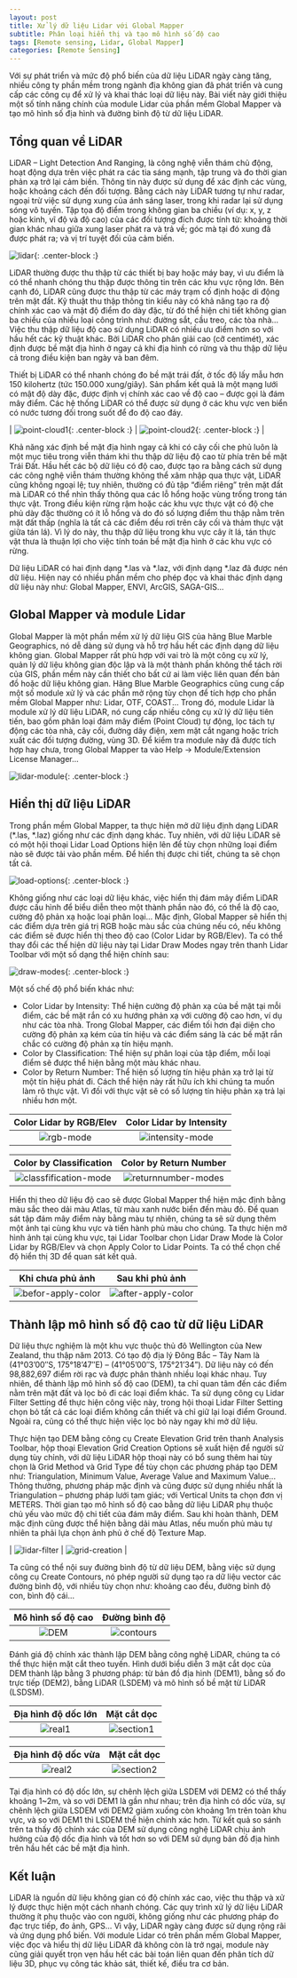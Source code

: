 ```yaml
---
layout: post
title: Xử lý dữ liệu Lidar với Global Mapper
subtitle: Phân loại hiển thị và tạo mô hình số độ cao
tags: [Remote sensing, Lidar, Global Mapper]
categories: [Remote Sensing]
---
```


Với sự phát triển và mức độ phổ biến của dữ liệu LiDAR ngày càng tăng, nhiều công ty phần mềm trong ngành địa không gian đã phát triển và cung cấp các công cụ để xử lý và khai thác loại dữ liệu này. Bài viết này giới thiệu một số tính năng chính của module Lidar của phần mềm Global Mapper và tạo mô hình số địa hình và đường bình độ từ dữ liệu LiDAR.

## Tổng quan về LiDAR
LiDAR – Light Detection And Ranging, là công nghệ viễn thám chủ động, hoạt động dựa trên việc phát ra các tia sáng mạnh, tập trung và đo thời gian phản xạ trở lại cảm biến. Thông tin này được sử dụng để xác định các vùng, hoặc khoảng cách đến đối tượng. Bằng cách này LiDAR tương tự như radar, ngoại trừ việc sử dụng xung của ánh sáng laser, trong khi radar lại sử dụng sóng vô tuyến. Tập tọa độ điểm trong không gian ba chiều (ví dụ: x, y, z hoặc kinh, vĩ độ và độ cao) của các đối tượng đích được tính từ: khoảng thời gian khác nhau giữa xung laser phát ra và trả về; góc mà tại đó xung đã được phát ra; và vị trí tuyệt đối của cảm biến.

![lidar](https://github.com/bachns/bachns.github.io/blob/master/img/2020_04_28/Hinh1.png?raw=true "Máy bay thực hiện quét laser bề mặt địa hình"){: .center-block :}

LiDAR thường được thu thập từ các thiết bị bay hoặc máy bay, vì ưu điểm là có thể nhanh chóng thu thập được thông tin trên các khu vực rộng lớn. Bên cạnh đó, LiDAR cũng được thu thập từ các máy trạm cố định hoặc di động trên mặt đất. Kỹ thuật thu thập thông tin kiểu này có khả năng tạo ra độ chính xác cao và mật độ điểm đo dày đặc, từ đó thể hiện chi tiết không gian ba chiều của nhiều loại công trình như: đường sắt, cầu treo, các tòa nhà... Việc thu thập dữ liệu độ cao sử dụng LiDAR có nhiều ưu điểm hơn so với hầu hết các kỹ thuật khác. Bởi LiDAR cho phân giải cao (cỡ centimét), xác định được bề mặt địa hình ở ngay cả khi địa hình có rừng và thu thập dữ liệu cả trong điều kiện ban ngày và ban đêm.

Thiết bị LiDAR có thể nhanh chóng đo bề mặt trái đất, ở tốc độ lấy mẫu hơn 150 kilohertz (tức 150.000 xung/giây). Sản phẩm kết quả là một mạng lưới có mật độ dày đặc, được định vị chính xác cao về độ cao – được gọi là đám mây điểm. Các hệ thống LiDAR có thể được sử dụng ở các khu vực ven biển có nước tương đối trong suốt để đo độ cao đáy.

| ![point-cloud1](https://github.com/bachns/bachns.github.io/blob/master/img/2020_04_28/Hinh2a.png?raw=true "Đám mây điểm thu thập từ công nghệ LiDAR"){: .center-block :} | ![point-cloud2](https://github.com/bachns/bachns.github.io/blob/master/img/2020_04_28/Hinh2b.png?raw=true "Đám mây điểm thu thập từ công nghệ LiDAR"){: .center-block :} |

Khả năng xác định bề mặt địa hình ngay cả khi có cây cối che phủ luôn là một mục tiêu trong viễn thám khi thu thập dữ liệu độ cao từ phía trên bề mặt Trái Đất. Hầu hết các bộ dữ liệu có độ cao, được tạo ra bằng cách sử dụng các công nghệ viễn thám thường không thể xâm nhập qua thực vật, LiDAR cũng không ngoại lệ; tuy nhiên, thường có đủ tập “điểm riêng” trên mặt đất mà LiDAR có thể nhìn thấy thông qua các lỗ hổng hoặc vùng trống trong tán thực vật. Trong điều kiện rừng rậm hoặc các khu vực thực vật có độ che phủ dày đặc thường có ít lỗ hổng và do đó số lượng điểm thu thập nằm trên mặt đất thấp  (nghĩa là tất cả các điểm đều rơi trên cây cối và thảm thực vật giữa tán lá). Vì lý do này, thu thập dữ liệu trong khu vực cây ít lá, tán thực vật thưa là thuận lợi cho việc tính toán bề mặt địa hình ở các khu vực có rừng.

Dữ liệu LiDAR có hai định dạng *.las và *.laz, với định dạng *.laz đã được nén dữ liệu. Hiện nay có nhiều phần mềm cho phép đọc và khai thác định dạng dữ liệu này như: Global Mapper, ENVI, ArcGIS, SAGA-GIS...

## Global Mapper và module Lidar

Global Mapper là một phần mềm xử lý dữ liệu GIS của hãng Blue Marble Geographics, nó dễ dàng sử dụng và hỗ trợ hầu hết các định dạng dữ liệu không gian. Global Mapper rất phù hợp với vai trò là một công cụ xử lý, quản lý dữ liệu không gian độc lập và là một thành phần không thể tách rời của GIS, phần mềm này cần thiết cho bất cứ ai làm việc liên quan đến bản đồ hoặc dữ liệu không gian. Hãng Blue Marble Geographics cũng cung cấp một số module xử lý và các phần mở rộng tùy chọn để tích hợp cho phần mềm Global Mapper như: Lidar, OTF, COAST... Trong đó, module Lidar là module xử lý dữ liệu LiDAR, nó cung cấp nhiều công cụ xử lý dữ liệu tiên tiến, bao gồm phân loại đám mây điểm (Point Cloud) tự động, lọc tách tự động các tòa nhà, cây cối, đường dây điện, xem mặt cắt ngang hoặc trích xuất các đối tượng đường, vùng 3D. Để kiểm tra module này đã được tích hợp hay chưa, trong Global Mapper ta vào Help → Module/Extension License Manager...

![lidar-module](https://github.com/bachns/bachns.github.io/blob/master/img/2020_04_28/Hinh3.png?raw=true "Module Lidar trong phần mềm Global Mapper"){: .center-block :}

## Hiển thị dữ liệu LiDAR

Trong phần mềm Global Mapper, ta thực hiện mở dữ liệu định dạng LiDAR (*.las, *.laz) giống như các định dạng khác. Tuy nhiên, với dữ liệu LiDAR sẽ có một hội thoại Lidar Load Options hiện lên để tùy chọn những loại điểm nào sẽ được tải vào phần mềm. Để hiển thị được chi tiết, chúng ta sẽ chọn tất cả.

![load-options](https://github.com/bachns/bachns.github.io/blob/master/img/2020_04_28/Hinh4.png?raw=true "Tùy chọn lựa chọn loại điểm"){: .center-block :}

Không giống như các loại dữ liệu khác, việc hiển thị đám mây điểm LiDAR được cấu hình để biểu diễn theo một thành phần nào đó, có thể là độ cao, cường độ phản xạ hoặc loại phân loại... Mặc định, Global Mapper sẽ hiển thị các điểm dựa trên giá trị RGB hoặc màu sắc của chúng nếu có, nếu không các điểm sẽ được hiển thị theo độ cao (Color Lidar by RGB/Elev). Ta có thể thay đổi các thể hiện dữ liệu này tại Lidar Draw Modes ngay trên thanh Lidar Toolbar với một số dạng thể hiện chính sau:

![draw-modes](https://github.com/bachns/bachns.github.io/blob/master/img/2020_04_28/Hinh5.png?raw=true "Lidar Draw Modes"){: .center-block :}

Một số chế độ phổ biến khác như:
* Color Lidar by Intensity: Thể hiện cường độ phản xạ của bề mặt tại mỗi điểm, các bề mặt rắn có xu hướng phản xạ với cường độ cao hơn, ví dụ như các tòa nhà. Trong Global Mapper, các điểm tối hơn đại diện cho cường độ phản xạ kém của tín hiệu và các điểm sáng là các bề mặt rắn chắc có cường độ phản xạ tín hiệu mạnh.
* Color by Classification: Thể hiện sự phân loại của tập điểm, mỗi loại điểm sẽ được thể hiện bằng một màu khác nhau.
* Color by Return Number: Thể hiện số lượng tín hiệu phản xạ trở lại từ một tín hiệu phát đi. Cách thể hiện này rất hữu ích khi chúng ta muốn làm rõ thực vật. Vì đối với thực vật sẽ có số lượng tín hiệu phản xạ trả lại nhiều hơn một.

| Color Lidar by RGB/Elev | Color Lidar by Intensity |
| :---------------------: | :----------------------: |
| ![rgb-mode](https://github.com/bachns/bachns.github.io/blob/master/img/2020_04_28/Hinh6a.png?raw=true "Color Lidar by RGB/Elev") | ![intensity-mode](https://github.com/bachns/bachns.github.io/blob/master/img/2020_04_28/Hinh6b.png?raw=true "Color Lidar by Intensity") |

| Color by Classification | Color by Return Number |
| :---------------------: | :--------------------: |
| ![classfification-mode](https://github.com/bachns/bachns.github.io/blob/master/img/2020_04_28/Hinh6c.png?raw=true "Color by Classification") | ![returnnumber-modes](https://github.com/bachns/bachns.github.io/blob/master/img/2020_04_28/Hinh6d.png?raw=true "Color by Return Number") |

Hiển thị theo dữ liệu độ cao sẽ được Global Mapper thể hiện mặc định bằng màu sắc theo dải màu Atlas, từ màu xanh nước biển đến màu đỏ. Để quan sát tập đám mây điểm này bằng màu tự nhiên, chúng ta sẽ sử dụng thêm một ảnh tại cùng khu vực và tiến hành phủ màu cho chúng. Ta thực hiện mở hình ảnh tại cùng khu vực, tại Lidar Toolbar chọn Lidar Draw Mode là Color Lidar by RGB/Elev và chọn  Apply Color to Lidar Points. Ta có thể chọn chế độ hiển thị 3D để quan sát kết quả.

| Khi chưa phủ ảnh | Sau khi phủ ảnh |
| :--------------: | :-------------: |
| ![befor-apply-color](https://github.com/bachns/bachns.github.io/blob/master/img/2020_04_28/Hinh7a.png?raw=true "Khi chưa phủ ảnh") | ![after-apply-color](https://github.com/bachns/bachns.github.io/blob/master/img/2020_04_28/Hinh7b.png?raw=true "Sau khi phủ ảnh") |

## Thành lập mô hình số độ cao từ dữ liệu LiDAR

Dữ liệu thực nghiệm là một khu vực thuộc thủ đô Wellington của New Zealand, thu thập năm 2013. Có tạo độ địa lý Đông Bắc – Tây Nam là (41°03’00″S, 175°18’47″E) – (41°05’00″S, 175°21’34”). Dữ liệu này có đến 98,882,697 điểm rời rạc và được phân thành nhiều loại khác nhau. Tuy nhiên, để thành lập mô hình số độ cao (DEM), ta chỉ quan tâm đến các điểm nằm trên mặt đất và lọc bỏ đi các loại điểm khác. Ta sử dụng công cụ  Lidar Filter Setting để thực hiện công việc này, trong hội thoại Lidar Filter Setting chọn bỏ tất cả các loại điểm không cần thiết và chỉ giữ lại loại điểm Ground. Ngoài ra, cũng có thể thực hiện việc lọc bỏ này ngay khi mở dữ liệu.

Thực hiện tạo DEM bằng công cụ  Create Elevation Grid trên thanh Analysis Toolbar, hộp thoại Elevation Grid Creation Options sẽ xuất hiện để người sử dụng tùy chỉnh, với dữ liệu LiDAR hộp thoại này có bổ sung thêm hai tùy chọn là Grid Method và Grid Type để tùy chọn các phương pháp tạo DEM như: Triangulation, Minimum Value, Average Value and Maximum Value... Thông thường, phương pháp mặc định và cũng được sử dụng nhiều nhất là Triangulation – phương pháp lưới tam giác; với Vertical Units ta chọn đơn vị METERS. Thời gian tạo mô hình số độ cao bằng dữ liệu LiDAR phụ thuộc chủ yếu vào mức độ chi tiết của đám mây điểm. Sau khi hoàn thành, DEM mặc định cũng được thể hiện bằng dải màu Atlas, nếu muốn phủ màu tự nhiên ta phải lựa chọn ảnh phủ ở chế độ Texture Map.

| ![lidar-filter](https://github.com/bachns/bachns.github.io/blob/master/img/2020_04_28/Hinh8a.png?raw=true "Tùy chọn lọc") | ![grid-creation](https://github.com/bachns/bachns.github.io/blob/master/img/2020_04_28/Hinh8b.png?raw=true "Tùy chọn tạo DEM") |

Ta cũng có thể nội suy đường bình độ từ dữ liệu DEM, bằng việc sử dụng công cụ  Create Contours, nó phép người sử dụng tạo ra dữ liệu vector các đường bình độ, với nhiều tùy chọn như: khoảng cao đều, đường bình độ con, bình độ cái...

| Mô hình số độ cao | Đường bình độ |
| :---------------: | :-----------: |
| ![DEM](https://github.com/bachns/bachns.github.io/blob/master/img/2020_04_28/Hinh9a.png?raw=true "Mô hình số độ cao") | ![contours](https://github.com/bachns/bachns.github.io/blob/master/img/2020_04_28/Hinh9b.png?raw=true "Đường bình độ")

Đánh giá độ chính xác thành lập DEM bằng công nghệ LiDAR, chúng ta có thể thực hiện mặt cắt theo tuyến. Hình dưới biểu diễn 3 mặt cắt dọc của DEM thành lập bằng 3 phương pháp: từ bản đồ địa hình (DEM1), bằng số đo trực tiếp (DEM2), bằng LiDAR (LSDEM) và mô hình số bề mặt từ LiDAR (LSDSM).

| Địa hình độ dốc lớn | Mặt cắt dọc  |
| :-----------------: | :----------: |
| ![real1](https://github.com/bachns/bachns.github.io/blob/master/img/2020_04_28/Hinh10a1.png?raw=true "Địa hình độ dốc lớn") | ![section1](https://github.com/bachns/bachns.github.io/blob/master/img/2020_04_28/Hinh10a2.png?raw=true "Mặt cắt dọc") |

| Địa hình độ dốc vừa | Mặt cắt dọc  |
| :-----------------: | :----------: |
| ![real2](https://github.com/bachns/bachns.github.io/blob/master/img/2020_04_28/Hinh10b1.png?raw=true "Địa hình độ dốc vừa") | ![section2](https://github.com/bachns/bachns.github.io/blob/master/img/2020_04_28/Hinh10b2.png?raw=true "Mặt cắt dọc") |

Tại địa hình có độ dốc lớn, sự chênh lệch giữa LSDEM với DEM2 có thể thấy khoảng 1~2m, và so với DEM1 là gần như nhau; trên địa hình có dốc vừa, sự chênh lệch giữa LSDEM với DEM2 giảm xuống còn khoảng 1m trên toàn khu vực, và so với DEM1 thì LSDEM thể hiện chính xác hơn. Từ kết quả so sánh trên ta thấy độ chính xác của DEM sử dụng công nghệ LiDAR chịu ảnh hưởng của độ dốc địa hình và tốt hơn so với DEM sử dụng bản đồ địa hình trên hầu hết các bề mặt địa hình.

## Kết luận
LiDAR là nguồn dữ liệu không gian có độ chính xác cao, việc thu thập và xử lý được thực hiện một cách nhanh chóng. Các quy trình xử lý dữ liệu LiDAR thường ít phụ thuộc vào con người, không giống như các phương pháp đo đạc trực tiếp, đo ảnh, GPS... Vì vậy, LiDAR ngày càng được sử dụng rộng rãi và ứng dụng phổ biến. Với module Lidar có trên phần mềm Global Mapper, việc đọc và hiểu thị dữ liệu LiDAR đã không còn là trở ngại, module này cũng giải quyết trọn vẹn hầu hết các bài toán liên quan đến phân tích dữ liệu 3D, phục vụ công tác khảo sát, thiết kế, điều tra cơ bản.
